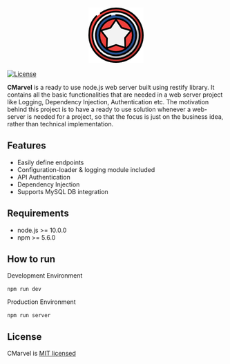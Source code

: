 <p align="center">
  <img src="https://raw.githubusercontent.com/sahilthakral23/cmarvel/master/extra/resources/cmarvel_logo.png"  alt="CMarvel">
</p> 

[![License](https://img.shields.io/github/license/sahilthakral23/cmarvel?style=flat-square)](https://img.shields.io/github/license/sahilthakral23/cmarvel?style=flat-square)

**CMarvel** is a ready to use node.js web server built using restify library. It contains all the basic functionalities that are needed in a web server project like Logging, Dependency Injection, Authentication etc. The motivation behind this project is to have a ready to use solution whenever a web-server is needed for a project, so that the focus is just on the business idea, rather than technical implementation.

## Features

 - Easily define endpoints
 - Configuration-loader & logging module included
 - API Authentication
 - Dependency Injection
 - Supports MySQL DB integration

## Requirements

 - node.js >= 10.0.0
 - npm >= 5.6.0

## How to run

Development Environment

    npm run dev

Production Environment

    npm run server

## License

CMarvel is [MIT licensed](./LICENSE)
